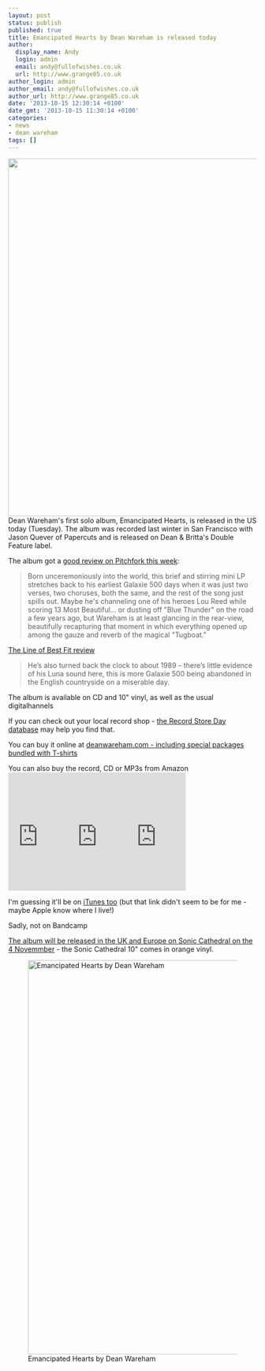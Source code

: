 ```yaml
---
layout: post
status: publish
published: true
title: Emancipated Hearts by Dean Wareham is released today
author:
  display_name: Andy
  login: admin
  email: andy@fullofwishes.co.uk
  url: http://www.grange85.co.uk
author_login: admin
author_email: andy@fullofwishes.co.uk
author_url: http://www.grange85.co.uk
date: '2013-10-15 12:30:14 +0100'
date_gmt: '2013-10-15 11:30:14 +0100'
categories:
- news
- dean wareham
tags: []
---
```

<p><img src="http://media.fullofwishes.co.uk/05-dean_wareham/pictures/2_color_DW_0813_4584cr_1024.jpg" width="1024" height="726" class="aligncenter" /><br />
Dean Wareham's first solo album, Emancipated Hearts, is released in the US today (Tuesday). The album was recorded last winter in San Francisco with Jason Quever of Papercuts and is released on Dean & Britta's Double Feature label.</p>
<p>The album got a <a href="http://pitchfork.com/reviews/albums/18636-dean-wareham-emancipated-hearts-ep/">good review on Pitchfork this week</a>:</p>
<blockquote><p>Born unceremoniously into the world, this brief and stirring mini LP stretches back to his earliest Galaxie 500 days when it was just two verses, two choruses, both the same, and the rest of the song just spills out. Maybe he's channeling one of his heroes Lou Reed while scoring 13 Most Beautiful... or dusting off "Blue Thunder" on the road a few years ago, but Wareham is at least glancing in the rear-view, beautifully recapturing that moment in which everything opened up among the gauze and reverb of the magical "Tugboat."</p></blockquote>
<p><a href="http://thelineofbestfit.com/reviews/albums/dean-wareham-emancipated-hearts-139265">The Line of Best Fit review</a></p>
<blockquote><p>
He’s also turned back the clock to about 1989 – there’s little evidence of his Luna sound here, this is more Galaxie 500 being abandoned in the English countryside on a miserable day.</p></blockquote>
<p>The album is available on CD and 10" vinyl, as well as the usual digitalhannels</p>
<p>If you can check out your local record shop - <a href="http://www.recordstoreday.com/Venues">the Record Store Day database</a> may help you find that.</p>
<p>You can buy it online at <a href="http://elevenspot.11spot.com/deanwareham.html">deanwareham.com - including special packages bundled with T-shirts</a></p>
<p>You can also buy the record, CD or MP3s from Amazon<br />
<iframe src="http://rcm-na.amazon-adsystem.com/e/cm?lt1=_blank&bc1=000000&IS2=1&bg1=FFFFFF&fc1=000000&lc1=0000FF&t=aheadfullofwi-20&o=1&p=8&l=as4&m=amazon&f=ifr&ref=ss_til&asins=B00EUYKQW4" style="width:120px;height:240px;" scrolling="no" marginwidth="0" marginheight="0" frameborder="0"></iframe><iframe src="http://rcm-na.amazon-adsystem.com/e/cm?lt1=_blank&bc1=000000&IS2=1&bg1=FFFFFF&fc1=000000&lc1=0000FF&t=aheadfullofwi-20&o=1&p=8&l=as4&m=amazon&f=ifr&ref=ss_til&asins=B00EVSAAP2" style="width:120px;height:240px;" scrolling="no" marginwidth="0" marginheight="0" frameborder="0"></iframe><iframe src="http://rcm-na.amazon-adsystem.com/e/cm?lt1=_blank&bc1=000000&IS2=1&bg1=FFFFFF&fc1=000000&lc1=0000FF&t=aheadfullofwi-20&o=1&p=8&l=as4&m=amazon&f=ifr&ref=ss_til&asins=B00EWEWMF6" style="width:120px;height:240px;" scrolling="no" marginwidth="0" marginheight="0" frameborder="0"></iframe></p>
<p>I'm guessing it'll be on <a href="https://itunes.apple.com/us/album/emancipated-hearts/id696230353?ls=1">iTunes too</a> (but that link didn't seem to be for me - maybe Apple know where I live!)</p>
<p>Sadly, not on Bandcamp</p>
<p><a href="http://soniccathedral.bigcartel.com/artist/dean-wareham">The album will be released in the UK and Europe on Sonic Cathedral on the 4 Novemmber</a> - the Sonic Cathedral 10" comes in orange vinyl.<br />
<figure class="caption aligncenter"><img src="http://media.fullofwishes.co.uk/05-dean_wareham/sleeves/deanwareham_emancipatedhearts_cover.jpg" width="800" height="800" alt="Emancipated Hearts by Dean Wareham" class /><figcaption class="caption-text"> Emancipated Hearts by Dean Wareham</figcaption></figure>

